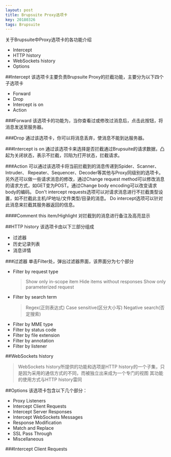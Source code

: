 ```yaml
---
layout: post
title: Brupsuite Proxy选项卡
key: 20180326
tags: Brupsuite
---
```


关于Brupsuite中Proxy选项卡的各功能介绍
- Intercept
- HTTP history
- WebSockets history
- Options

<!--more-->

##Intercept
该选项卡主要负责Brupsuite Proxy的拦截功能，主要分为以下四个子选项卡
- Forward
- Drop
- Intercept is on
- Action

###Forward
该选项卡的功能为，当你查看过或修改过消息后，点击此按钮，将消息发送至服务器。

###Drop
通过该选项卡，你可以将消息丢弃，使消息不能到达服务器。

###Intercept is on
通过该选项卡来选择是否拦截通过Brupsuite的请求数据，凸起为关闭状态，表示不拦截，凹陷为打开状态，拦截请求。

###Action
可以通过该选项卡将当前拦截到的消息传递到Spider、Scanner、Intruder、 Repeater、Sequencer、Decoder等其他与Proxy同级别的选项卡。
另外还可以做一些请求消息的修改，通过Change request method可以修改消息的请求方式，如GET变为POST。通过Change body encoding可以改变请求body的编码。
Don't intercept requests选项可以对请求消息进行不拦截类型设置，如不拦截此主机/IP地址/文件类型/目录的消息。
Do intercept选项可以针对此消息来拦截其服务器返回的信息。

####Comment this item/Highlight
对拦截到的消息进行备注及高亮显示

##HTTP history
该选项卡由以下三部分组成
- 过滤器
- 历史记录列表
- 消息详情

###过滤器
单击Filter处，弹出过滤器界面，该界面分为七个部分
- Filter by request type
  >Show only in-scope item
  >Hide items without responses
  >Show only parameterized request
- Filter by search term
  >Regex(正则表达式)
  >Case sensitive(区分大小写)
  >Negative search(否定搜索)
- Filter by MME type
- Filter by status code
- Filter by file extension
- Filter by annotation 
- Filter by listener

##WebSockets history
>WebSockets history所提供的功能和选项是HTTP history的一个子集，只是因为采用的通信方式的不同，而被独立出来成为一个专门的视图
>其功能的使用方式与HTTP history雷同

##Options
该选项卡包含以下几个部分：
- Proxy Listeners
- Intercept Client Requests
- Intercept Server Responses
- Intercept WebSockets Messages
- Response Modification
- Match and Replace
- SSL Pass Through
- Miscellaneous

###Intercept Client Requests
